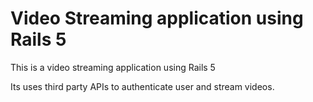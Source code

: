 # Video Streaming application using Rails 5 

This is a video streaming application using Rails 5

Its uses third party APIs to authenticate user and stream videos.